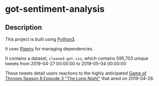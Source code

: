 # got-sentiment-analysis

## Description
This project is built using [Python3](https://www.python.org/download/releases/3.0/). 

It uses [Pipenv](https://docs.pipenv.org/en/latest/) for managing dependencies.

It contains a dataset, `cleaned-got.csv`, which contains 595,703 unique tweets from 2019-04-27 00:00:00 to 2019-05-04 00:00:00

These tweets detail users reactions to the highly anticipated [Game of Thrones Season 8 Episode 3 "The Long Night"](https://en.wikipedia.org/wiki/The_Long_Night_(Game_of_Thrones)) that aired on 2019-04-28.
